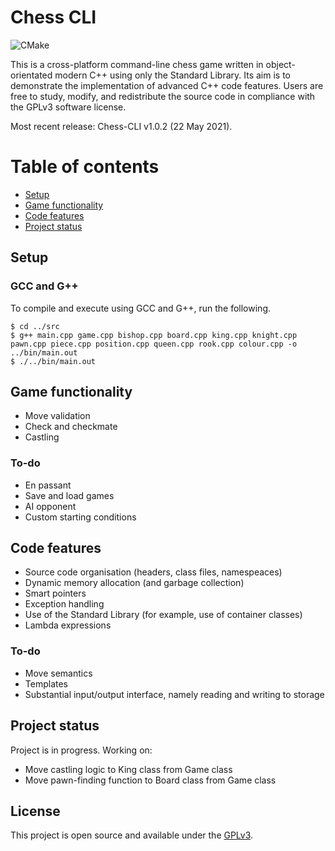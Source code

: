 # Chess CLI

![CMake](https://github.com/tjkuson/chess-cpp/workflows/CMake/badge.svg)

This is a cross-platform command-line chess game written in object-orientated modern C++ using only the Standard Library. Its aim is to demonstrate the implementation of advanced C++ code features. Users are free to study, modify, and redistribute the source code in compliance with the GPLv3 software license. 

Most recent release: Chess-CLI v1.0.2 (22 May 2021).

# Table of contents
- [Setup](#setup)
- [Game functionality](#game-functionality)
- [Code features](#code-features)
- [Project status](#project-status)

## Setup
### GCC and G++
To compile and execute using GCC and G++, run the following.
```
$ cd ../src
$ g++ main.cpp game.cpp bishop.cpp board.cpp king.cpp knight.cpp pawn.cpp piece.cpp position.cpp queen.cpp rook.cpp colour.cpp -o ../bin/main.out
$ ./../bin/main.out
```

## Game functionality
* Move validation
* Check and checkmate
* Castling
### To-do
* En passant
* Save and load games
* AI opponent
* Custom starting conditions

## Code features
* Source code organisation (headers, class files, namespeaces)
* Dynamic memory allocation (and garbage collection)
* Smart pointers
* Exception handling
* Use of the Standard Library (for example, use of container classes)
* Lambda expressions
### To-do
* Move semantics
* Templates
* Substantial input/output interface, namely reading and writing to storage

## Project status
Project is in progress. Working on:
* Move castling logic to King class from Game class
* Move pawn-finding function to Board class from Game class

## License
This project is open source and available under the [GPLv3](LICENSE).
